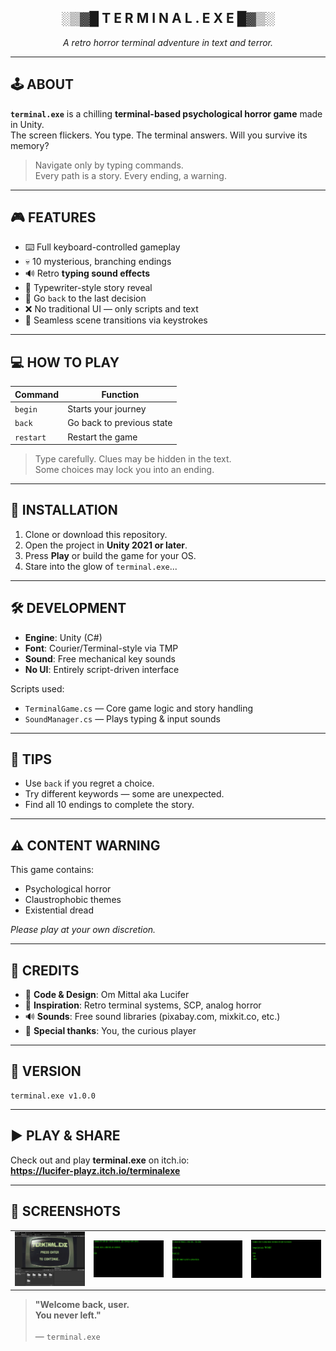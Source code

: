 <h2 align="center">░▒▓█  T E R M I N A L . E X E  █▓▒░</h2>
<p align="center"><i>A retro horror terminal adventure in text and terror.</i></p>

<hr>

<h2>🕹 ABOUT</h2>

<p><b><code>terminal.exe</code></b> is a chilling <b>terminal-based psychological horror game</b> made in Unity.<br>
The screen flickers. You type. The terminal answers. Will you survive its memory?</p>

<blockquote>
Navigate only by typing commands.<br>
Every path is a story. Every ending, a warning.
</blockquote>

<hr>

<h2>🎮 FEATURES</h2>

<ul>
  <li>⌨️ Full keyboard-controlled gameplay</li>
  <li>💀 10 mysterious, branching endings</li>
  <li>🔊 Retro <b>typing sound effects</b></li>
  <li>📜 Typewriter-style story reveal</li>
  <li>🔁 Go <code>back</code> to the last decision</li>
  <li>❌ No traditional UI — only scripts and text</li>
  <li>🚪 Seamless scene transitions via keystrokes</li>
</ul>

<hr>

<h2>💻 HOW TO PLAY</h2>

<table>
  <thead>
    <tr>
      <th>Command</th>
      <th>Function</th>
    </tr>
  </thead>
  <tbody>
    <tr>
      <td><code>begin</code></td>
      <td>Starts your journey</td>
    </tr>
    <tr>
      <td><code>back</code></td>
      <td>Go back to previous state</td>
    </tr>
    <tr>
      <td><code>restart</code></td>
      <td>Restart the game</td>
    </tr>
  </tbody>
</table>

<blockquote>
Type carefully. Clues may be hidden in the text.<br>
Some choices may lock you into an ending.
</blockquote>

<hr>

<h2>🔧 INSTALLATION</h2>

<ol>
  <li>Clone or download this repository.</li>
  <li>Open the project in <b>Unity 2021 or later</b>.</li>
  <li>Press <b>Play</b> or build the game for your OS.</li>
  <li>Stare into the glow of <code>terminal.exe</code>...</li>
</ol>

<hr>

<h2>🛠 DEVELOPMENT</h2>

<ul>
  <li><b>Engine</b>: Unity (C#)</li>
  <li><b>Font</b>: Courier/Terminal-style via TMP</li>
  <li><b>Sound</b>: Free mechanical key sounds</li>
  <li><b>No UI</b>: Entirely script-driven interface</li>
</ul>

<p>Scripts used:</p>
<ul>
  <li><code>TerminalGame.cs</code> — Core game logic and story handling</li>
  <li><code>SoundManager.cs</code> — Plays typing & input sounds</li>
</ul>

<hr>

<h2>📖 TIPS</h2>

<ul>
  <li>Use <code>back</code> if you regret a choice.</li>
  <li>Try different keywords — some are unexpected.</li>
  <li>Find all 10 endings to complete the story.</li>
</ul>

<hr>

<h2>⚠️ CONTENT WARNING</h2>

<p>This game contains:</p>
<ul>
  <li>Psychological horror</li>
  <li>Claustrophobic themes</li>
  <li>Existential dread</li>
</ul>

<p><i>Please play at your own discretion.</i></p>

<hr>

<h2>🧟 CREDITS</h2>

<ul>
  <li>👾 <b>Code & Design</b>: Om Mittal aka Lucifer </li>
  <li>💬 <b>Inspiration</b>: Retro terminal systems, SCP, analog horror</li>
  <li>🔊 <b>Sounds</b>: Free sound libraries (pixabay.com, mixkit.co, etc.)</li>
  <li>🧠 <b>Special thanks</b>: You, the curious player</li>
</ul>

<hr>

<h2>💾 VERSION</h2>

<pre><code>terminal.exe v1.0.0</code></pre>

<hr>

<h2>▶️ PLAY & SHARE</h2>

<p>Check out and play <b>terminal.exe</b> on itch.io:<br>
<a href="https://lucifer-playz.itch.io/terminalexe"><b>https://lucifer-playz.itch.io/terminalexe</b></a></p>

<hr>

<h2>📸 SCREENSHOTS</h2>

<table>
  <tr>
    <td><img src="screenshots/1.png" width="100%" alt="Screenshot 1"></td>
    <td><img src="screenshots/2.png" width="100%" alt="Screenshot 2"></td>
    <td><img src="screenshots/3.png" width="100%" alt="Screenshot 3"></td>
    <td><img src="screenshots/4.png" width="100%" alt="Screenshot 4"></td>
  </tr>
</table>


<blockquote>
<b>"Welcome back, user.<br>
You never left."</b><br><br>
— <code>terminal.exe</code>
</blockquote>
